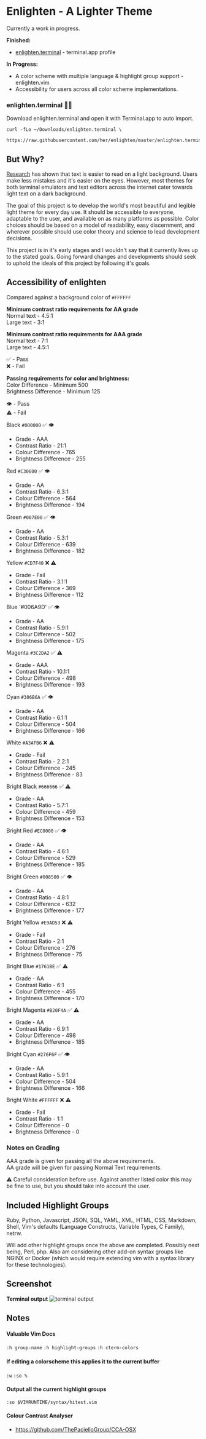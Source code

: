 # Enlighten - A Lighter Theme

Currently a work in progress. 

**Finished:** 
  * [enlighten.terminal](https://github.com/her/enlighten#enlightenterminal-) - terminal.app profile 

**In Progress:**
  * A color scheme with multiple language & highlight group support - enlighten.vim
  * Accessibility for users across all color scheme implementations.

### enlighten.terminal 👩‍🎨
Download enlighten.terminal and open it with Terminal.app to auto import.

```shell
curl -fLo ~/Downloads/enlighten.terminal \
  https://raw.githubusercontent.com/her/enlighten/master/enlighten.terminal
```

## But Why?

[Research](https://graphicdesign.stackexchange.com/a/15152) has shown that text is easier to read on a light background. Users make less mistakes and it's easier on the eyes. However, most themes for both terminal emulators and text editors across the internet cater towards light text on a dark background. 

The goal of this project is to develop the world's most beautiful and legible
light theme for every day use. It should be accessible to everyone, adaptable to
the user, and available on as many platforms as possible. Color choices should
be based on a model of readability, easy discernment, and wherever possible
should use color theory and science to lead development decisions. 

This project is in it's early stages and I wouldn't say that it currently lives
up to the stated goals. Going forward changes and developments should
seek to uphold the ideals of this project by following it's goals. 


## Accessibility of enlighten

Compared against a background color of `#FFFFFF`

**Minimum contrast ratio requirements for AA grade**\
Normal text - 4.5:1\
Large text - 3:1

**Minimum contrast ratio requirements for AAA grade**\
Normal text - 7:1\
Large text - 4.5:1

✅ - Pass\
❌ - Fail

**Passing requirements for color and brightness:**\
Color Difference - Minimum 500\
Brightness Difference - Minimum 125

👁 - Pass\
⚠️ - Fail

Black `#000000` ✅ 👁
* Grade - AAA
* Contrast Ratio - 21:1
* Colour Difference - 765
* Brightness Difference - 255

Red `#C30600` ✅ 👁
* Grade - AA
* Contrast Ratio - 6.3:1
* Colour Difference - 564
* Brightness Difference - 194

Green `#007E00` ✅ 👁
* Grade - AA
* Contrast Ratio - 5.3:1
* Colour Difference - 639
* Brightness Difference - 182

Yellow `#CD7F40` ❌ ⚠️
* Grade - Fail
* Contrast Ratio - 3.1:1
* Colour Difference - 369
* Brightness Difference - 112

Blue '#006A9D' ✅ 👁
* Grade - AA
* Contrast Ratio - 5.9:1
* Colour Difference - 502
* Brightness Difference - 175

Magenta `#3C2DA2` ✅ ⚠️
* Grade - AAA
* Contrast Ratio - 10.1:1
* Colour Difference - 498
* Brightness Difference - 193

Cyan `#306B6A` ✅ 👁
* Grade - AA
* Contrast Ratio - 6.1:1
* Colour Difference - 504
* Brightness Difference - 166

White `#A3AFB6` ❌ ⚠️
* Grade - Fail
* Contrast Ratio - 2.2:1
* Colour Difference - 245
* Brightness Difference - 83

Bright Black `#666666` ✅ ⚠️
* Grade - AA
* Contrast Ratio - 5.7:1
* Colour Difference - 459
* Brightness Difference - 153

Bright Red `#EC0000` ✅ 👁
* Grade - AA
* Contrast Ratio - 4.6:1
* Colour Difference - 529
* Brightness Difference - 185

Bright Green `#008500` ✅ 👁
* Grade - AA
* Contrast Ratio - 4.8:1
* Colour Difference - 632
* Brightness Difference - 177

Bright Yellow `#E9AD53` ❌ ⚠️
* Grade - Fail
* Contrast Ratio - 2:1
* Colour Difference - 276
* Brightness Difference - 75

Bright Blue `#1761BE` ✅ ⚠️
* Grade - AA
* Contrast Ratio - 6:1
* Colour Difference - 455
* Brightness Difference - 170

Bright Magenta `#B20F4A` ✅ ⚠️
* Grade - AA
* Contrast Ratio - 6.9:1
* Colour Difference - 498
* Brightness Difference - 185

Bright Cyan `#276F6F` ✅ 👁
* Grade - AA
* Contrast Ratio - 5.9:1
* Colour Difference - 504
* Brightness Difference - 166

Bright White `#FFFFFF` ❌ ⚠️
* Grade - Fail
* Contrast Ratio - 1:1
* Colour Difference - 0
* Brightness Difference - 0

### Notes on Grading
AAA grade is given for passing all the above requirements.\
AA grade will be given for passing Normal Text requirements.

⚠️  Careful consideration before use. Against another listed color this may be
fine to use, but you should take into account the user.

## Included Highlight Groups

Ruby, Python, Javascript, JSON, SQL, YAML, XML, HTML, CSS, Markdown, Shell, Vim's defaults (Language Constructs, Variable Types, C Family), netrw. 

Will add other highlight groups once the above are completed. Possibly next being,
Perl, php. Also am considering other add-on syntax groups like NGINX or Docker (which would require extending vim with a syntax library for these technologies).  

## Screenshot

**Terminal output**
![terminal
output](https://github.com/her/enlighten/blob/master/assets/colortest0.4.0.png)

## Notes

#### Valuable Vim Docs
 `:h group-name`
 `:h highlight-groups`
 `:h cterm-colors`

#### If editing a colorscheme this applies it to the current buffer
 `:w`
 `:so %` 

#### Output all the current highlight groups 
 `:so $VIMRUNTIME/syntax/hitest.vim`

#### Colour Contrast Analyser
* https://github.com/ThePacielloGroup/CCA-OSX
